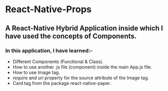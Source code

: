 # React-Native-Props

## A React-Native Hybrid Application inside which I have used the concepts of Components.

### In this application, I have learned:-
- Different Components (Functional & Class).
- How to use another .js file (component) inside the main App.js file.
- How to use Image tag.
- require and uri property for the source attribute of the Image tag.
- Card tag from the package react-native-paper.
